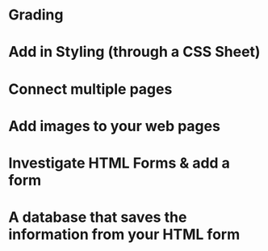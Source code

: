 # Grading

# Add in Styling (through a CSS Sheet)

# Connect multiple pages

# Add images to your web pages

# Investigate HTML Forms & add a form

# A database that saves the information from your HTML form
